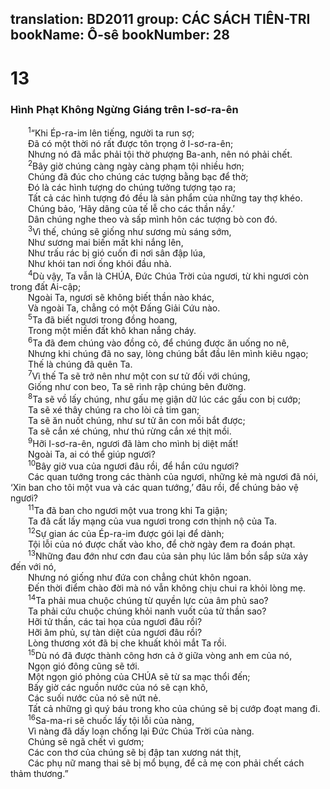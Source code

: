 translation: BD2011
group: CÁC SÁCH TIÊN-TRI
bookName: Ô-sê 
bookNumber: 28
-------

<div class="title"><h1>13</h1><h3>Hình Phạt Không Ngừng Giáng trên I-sơ-ra-ên</h3></div>
<span class="verse os_13_1">  <sup>1</sup>“Khi Ép-ra-im lên tiếng, người ta run sợ;<br/>  Ðã có một thời nó rất được tôn trọng ở I-sơ-ra-ên;<br/>  Nhưng nó đã mắc phải tội thờ phượng Ba-anh, nên nó phải chết.<br/></span>
<span class="verse os_13_2">  <sup>2</sup>Bây giờ chúng càng ngày càng phạm tội nhiều hơn;<br/>  Chúng đã đúc cho chúng các tượng bằng bạc để thờ;<br/>  Ðó là các hình tượng do chúng tưởng tượng tạo ra;<br/>  Tất cả các hình tượng đó đều là sản phẩm của những tay thợ khéo.<br/>  Chúng bảo, ‘Hãy dâng của tế lễ cho các thần nầy.’ <br/>  Dân chúng nghe theo và sấp mình hôn các tượng bò con đó.<br/></span>
<span class="verse os_13_3">  <sup>3</sup>Vì thế, chúng sẽ giống như sương mù sáng sớm,<br/>  Như sương mai biến mất khi nắng lên,<br/>  Như trấu rác bị gió cuốn đi nơi sân đập lúa,<br/>  Như khói tan nơi ống khói đầu nhà.<br/></span>
<span class="verse os_13_4">  <sup>4</sup>Dù vậy, Ta vẫn là CHÚA, Ðức Chúa Trời của ngươi, từ khi ngươi còn trong đất Ai-cập;<br/>  Ngoài Ta, ngươi sẽ không biết thần nào khác,<br/>  Và ngoài Ta, chẳng có một Ðấng Giải Cứu nào.<br/></span>
<span class="verse os_13_5">  <sup>5</sup>Ta đã biết ngươi trong đồng hoang,<br/>  Trong một miền đất khô khan nắng cháy.<br/></span>
<span class="verse os_13_6">  <sup>6</sup>Ta đã đem chúng vào đồng cỏ, để chúng được ăn uống no nê,<br/>  Nhưng khi chúng đã no say, lòng chúng bắt đầu lên mình kiêu ngạo;<br/>  Thế là chúng đã quên Ta.<br/></span>
<span class="verse os_13_7">  <sup>7</sup>Vì thế Ta sẽ trở nên như một con sư tử đối với chúng,<br/>  Giống như con beo, Ta sẽ rình rập chúng bên đường.<br/></span>
<span class="verse os_13_8">  <sup>8</sup>Ta sẽ vồ lấy chúng, như gấu mẹ giận dữ lúc các gấu con bị cướp;<br/>  Ta sẽ xé thây chúng ra cho lòi cả tim gan;<br/>  Ta sẽ ăn nuốt chúng, như sư tử ăn con mồi bắt được;<br/>  Ta sẽ cắn xé chúng, như thú rừng cắn xé thịt mồi.<br/></span>
<span class="verse os_13_9">  <sup>9</sup>Hỡi I-sơ-ra-ên, ngươi đã làm cho mình bị diệt mất!<br/>  Ngoài Ta, ai có thể giúp ngươi?<br/></span>
<span class="verse os_13_10">  <sup>10</sup>Bây giờ vua của ngươi đâu rồi, để hắn cứu ngươi?<br/>  Các quan tướng trong các thành của ngươi, những kẻ mà ngươi đã nói, ‘Xin ban cho tôi một vua và các quan tướng,’ đâu rồi, để chúng bảo vệ ngươi?<br/></span>
<span class="verse os_13_11">  <sup>11</sup>Ta đã ban cho ngươi một vua trong khi Ta giận;<br/>  Ta đã cất lấy mạng của vua ngươi trong cơn thịnh nộ của Ta.<br/></span>
<span class="verse os_13_12">  <sup>12</sup>Sự gian ác của Ép-ra-im được gói lại để dành;<br/>  Tội lỗi của nó được chất vào kho, để chờ ngày đem ra đoán phạt.<br/></span>
<span class="verse os_13_13">  <sup>13</sup>Những đau đớn như cơn đau của sản phụ lúc lâm bồn sắp sửa xảy đến với nó,<br/>  Nhưng nó giống như đứa con chẳng chút khôn ngoan.<br/>  Ðến thời điểm chào đời mà nó vẫn không chịu chui ra khỏi lòng mẹ.<br/></span>
<span class="verse os_13_14">  <sup>14</sup>Ta phải mua chuộc chúng từ quyền lực của âm phủ sao?<br/>  Ta phải cứu chuộc chúng khỏi nanh vuốt của tử thần sao?<br/>  Hỡi tử thần, các tai họa của ngươi đâu rồi?<br/>  Hỡi âm phủ, sự tàn diệt của ngươi đâu rồi?<br/>  Lòng thương xót đã bị che khuất khỏi mắt Ta rồi.<br/></span>
<span class="verse os_13_15">  <sup>15</sup>Dù nó đã được thành công hơn cả ở giữa vòng anh em của nó,<br/>  Ngọn gió đông cũng sẽ tới.<br/>  Một ngọn gió phỏng của CHÚA sẽ từ sa mạc thổi đến;<br/>  Bấy giờ các nguồn nước của nó sẽ cạn khô,<br/>  Các suối nước của nó sẽ nứt nẻ.<br/>  Tất cả những gì quý báu trong kho của chúng sẽ bị cướp đoạt mang đi.<br/></span>
<span class="verse os_13_16">  <sup>16</sup>Sa-ma-ri sẽ chuốc lấy tội lỗi của nàng,<br/>  Vì nàng đã dấy loạn chống lại Ðức Chúa Trời của nàng.<br/>  Chúng sẽ ngã chết vì gươm;<br/>  Các con thơ của chúng sẽ bị đập tan xương nát thịt,<br/>  Các phụ nữ mang thai sẽ bị mổ bụng, để cả mẹ con phải chết cách thảm thương.”<br/></span>
